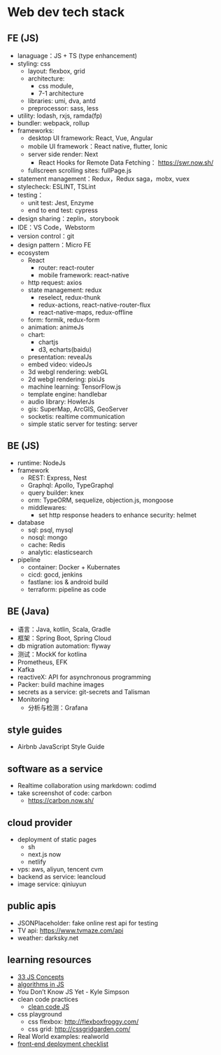 # Web dev tech stack

## FE (JS)
- lanaguage：JS + TS (type enhancement)
- styling: css
  - layout: flexbox, grid
  - architecture: 
    - css module, 
    - 7-1 architecture
  - libraries: umi, dva, antd
  - preprocessor: sass, less
- utility: lodash, rxjs, ramda(fp)
- bundler: webpack, rollup
- frameworks:
  - desktop UI framework: React, Vue, Angular
  - mobile UI framework：React native, flutter, Ionic
  - server side render: Next
    - React Hooks for Remote Data Fetching： https://swr.now.sh/
  - fullscreen scrolling sites: fullPage.js
- statement management：Redux，Redux saga，mobx, vuex
- stylecheck: ESLINT, TSLint
- testing：
  - unit test: Jest, Enzyme
  - end to end test: cypress
- design sharing：zeplin，storybook
- IDE：VS Code，Webstorm
- version control：git
- design pattern：Micro FE	
- ecosystem
  - React
    - router: react-router
    - mobile framework: react-native
  - http request: axios 
  - state management: redux
    - reselect, redux-thunk
    - redux-actions, react-native-router-flux
    - react-native-maps, redux-offline
  - form: formik, redux-form
  - animation: animeJs
  - chart:
    - chartjs
    - d3, echarts(baidu)
  - presentation: revealJs
  - embed video: videoJs
  - 3d webgl rendering: webGL
  - 2d webgl rendering: pixiJs
  - machine learning: TensorFlow.js
  - template engine: handlebar
  - audio library: HowlerJs
  - gis: SuperMap, ArcGIS, GeoServer
  - socketis: realtime communication
  - simple static server for testing: server

## BE (JS) 
- runtime: NodeJs
- framework
  - REST: Express, Nest
  - Graphql: Apollo, TypeGraphql
  - query builder: knex
  - orm: TypeORM, sequelize, objection.js, mongoose
  - middlewares:
    - set http response headers to enhance security: helmet
- database
  - sql: psql, mysql
  - nosql: mongo
  - cache: Redis
  - analytic: elasticsearch
- pipeline
  - container: Docker + Kubernates
  - cicd: gocd, jenkins
  - fastlane: ios & android build
  - terraform: pipeline as code

## BE (Java)
- 语言：Java, kotlin, Scala, Gradle
- 框架：Spring Boot, Spring Cloud
- db migration automation: flyway
- 测试：MockK for kotlina
- Prometheus, EFK
- Kafka
- reactiveX: API for asynchronous programming
- Packer: build machine images
- secrets as a service: git-secrets and Talisman
- Monitoring
  - 分析与检测：Grafana

## style guides
- Airbnb JavaScript Style Guide

## software as a service
- Realtime collaboration using markdown: codimd
- take screenshot of code: carbon
  - https://carbon.now.sh/

## cloud provider
- deployment of static pages
  - sh
  - next.js now
  - netlify
- vps: aws, aliyun, tencent cvm
- backend as service: leancloud
- image service: qiniuyun

## public apis
- JSONPlaceholder: fake online rest api for testing 
- TV api: https://www.tvmaze.com/api
- weather: darksky.net

## learning resources
- [33 JS Concepts](https://github.com/leonardomso/33-js-concepts)
- [algorithms in JS](https://github.com/trekhleb/javascript-algorithms)
- You Don’t Know JS Yet	- Kyle Simpson
- clean code practices
  - [clean code JS](https://github.com/ryanmcdermott/clean-code-javascript)
- css playground
  - css flexbox: http://flexboxfroggy.com/
  - css grid: http://cssgridgarden.com/
- Real World examples: realworld
- [front-end deployment checklist](https://github.com/thedaviddias/Front-End-Checklist)
